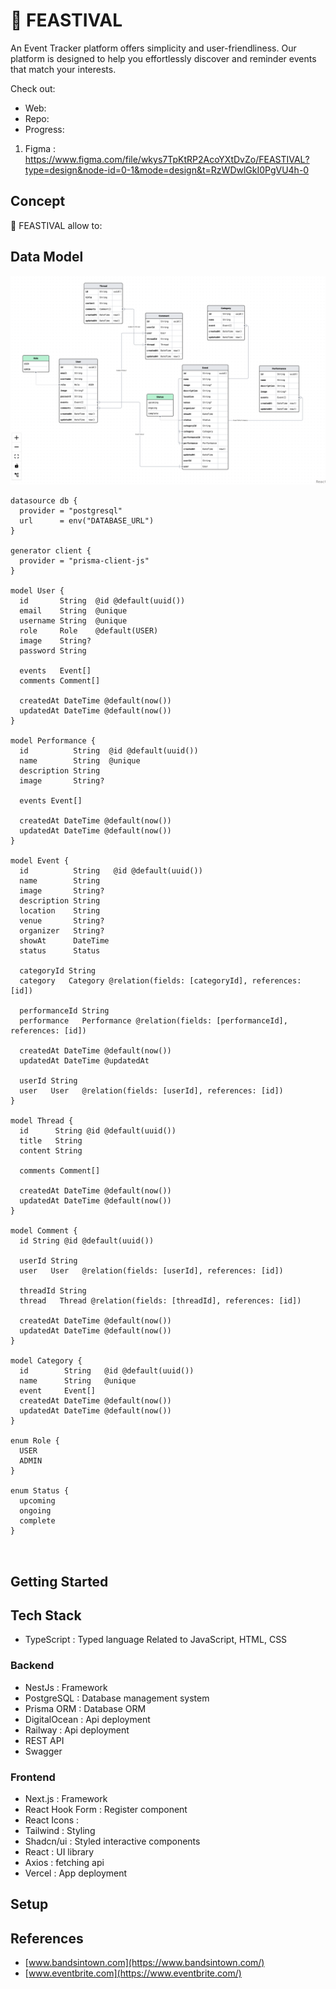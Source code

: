 # 🎉 FEASTIVAL

An Event Tracker platform offers simplicity and user-friendliness. Our platform is designed to help you effortlessly discover and reminder events that match your interests.

Check out:

- Web:
- Repo:
- Progress:

1. Figma : https://www.figma.com/file/wkys7TpKtRP2AcoYXtDvZo/FEASTIVAL?type=design&node-id=0-1&mode=design&t=RzWDwlGkI0PgVU4h-0

## Concept

🎉 FEASTIVAL allow to:

## Data Model

![](/assets/data-model.png)

```
datasource db {
  provider = "postgresql"
  url      = env("DATABASE_URL")
}

generator client {
  provider = "prisma-client-js"
}

model User {
  id       String  @id @default(uuid())
  email    String  @unique
  username String  @unique
  role     Role    @default(USER)
  image    String?
  password String

  events   Event[]
  comments Comment[]

  createdAt DateTime @default(now())
  updatedAt DateTime @default(now())
}

model Performance {
  id          String  @id @default(uuid())
  name        String  @unique
  description String
  image       String?

  events Event[]

  createdAt DateTime @default(now())
  updatedAt DateTime @default(now())
}

model Event {
  id          String   @id @default(uuid())
  name        String
  image       String?
  description String
  location    String
  venue       String?
  organizer   String?
  showAt      DateTime
  status      Status

  categoryId String
  category   Category @relation(fields: [categoryId], references: [id])

  performanceId String
  performance   Performance @relation(fields: [performanceId], references: [id])

  createdAt DateTime @default(now())
  updatedAt DateTime @updatedAt

  userId String
  user   User   @relation(fields: [userId], references: [id])
}

model Thread {
  id      String @id @default(uuid())
  title   String
  content String

  comments Comment[]

  createdAt DateTime @default(now())
  updatedAt DateTime @default(now())
}

model Comment {
  id String @id @default(uuid())

  userId String
  user   User   @relation(fields: [userId], references: [id])

  threadId String
  thread   Thread @relation(fields: [threadId], references: [id])

  createdAt DateTime @default(now())
  updatedAt DateTime @default(now())
}

model Category {
  id        String   @id @default(uuid())
  name      String   @unique
  event     Event[]
  createdAt DateTime @default(now())
  updatedAt DateTime @default(now())
}

enum Role {
  USER
  ADMIN
}

enum Status {
  upcoming
  ongoing
  complete
}



```

## Getting Started

## Tech Stack

- TypeScript : Typed language Related to JavaScript, HTML, CSS

### Backend

- NestJs : Framework
- PostgreSQL : Database management system
- Prisma ORM : Database ORM
- DigitalOcean : Api deployment
- Railway : Api deployment
- REST API
- Swagger

### Frontend

- Next.js : Framework
- React Hook Form : Register component
- React Icons :
- Tailwind : Styling
- Shadcn/ui : Styled interactive components
- React : UI library
- Axios : fetching api
- Vercel : App deployment

## Setup

## References

- [www.bandsintown.com](https://www.bandsintown.com/)
- [www.eventbrite.com](https://www.eventbrite.com/)
